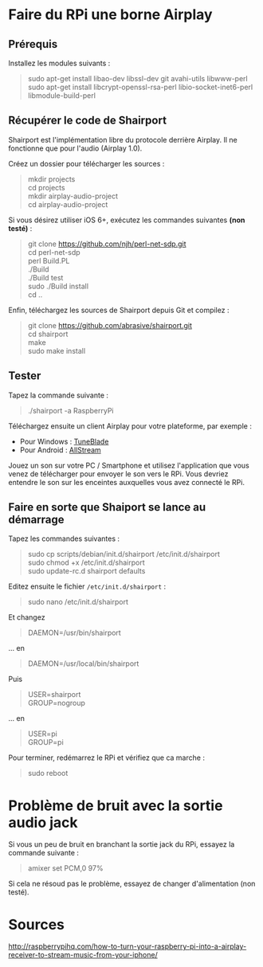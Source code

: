 
# Faire du RPi une borne Airplay

## Prérequis

Installez les modules suivants :
> sudo apt-get install  libao-dev libssl-dev git avahi-utils libwww-perl  
> sudo apt-get install libcrypt-openssl-rsa-perl libio-socket-inet6-perl  libmodule-build-perl

## Récupérer le code de Shairport

Shairport est l'implémentation libre du protocole derrière Airplay. Il ne fonctionne que pour l'audio (Airplay 1.0).

Créez un dossier pour télécharger les sources :
> mkdir projects  
> cd projects  
> mkdir airplay-audio-project  
> cd airplay-audio-project  

Si vous désirez utiliser iOS 6+, exécutez les commandes suivantes **(non testé)** :
> git clone https://github.com/njh/perl-net-sdp.git  
> cd perl-net-sdp  
> perl Build.PL  
> ./Build  
> ./Build test  
> sudo ./Build install  
> cd ..  

Enfin, téléchargez les sources de Shairport depuis Git et compilez :
> git clone https://github.com/abrasive/shairport.git  
> cd shairport  
> make  
> sudo make install  

## Tester

Tapez la commande suivante :
> ./shairport -a RaspberryPi

Téléchargez ensuite un client Airplay pour votre plateforme, par exemple :
- Pour Windows : [TuneBlade](http://tuneblade.com/)
- Pour Android : [AllStream](https://play.google.com/store/apps/details?id=com.kineticgamestudios.airtunes.android)

Jouez un son sur votre PC / Smartphone et utilisez l'application que vous venez de télécharger pour envoyer le son vers le RPi.
Vous devriez entendre le son sur les enceintes auxquelles vous avez connecté le RPi.

## Faire en sorte que Shaiport se lance au démarrage

Tapez les commandes suivantes :
> sudo cp scripts/debian/init.d/shairport /etc/init.d/shairport  
> sudo chmod +x /etc/init.d/shairport  
> sudo update-rc.d shairport defaults  

Editez ensuite le fichier `/etc/init.d/shairport` :
> sudo nano /etc/init.d/shairport

Et changez 
> DAEMON=/usr/bin/shairport

... en
> DAEMON=/usr/local/bin/shairport

Puis 
> USER=shairport  
> GROUP=nogroup  

... en
> USER=pi  
> GROUP=pi

Pour terminer, redémarrez le RPi et vérifiez que ca marche :
> sudo reboot


# Problème de bruit avec la sortie audio jack

Si vous un peu de bruit en branchant la sortie jack du RPi, essayez la commande suivante :
> amixer  set PCM,0 97%

Si cela ne résoud pas le problème, essayez de changer d'alimentation (non testé).

# Sources

http://raspberrypihq.com/how-to-turn-your-raspberry-pi-into-a-airplay-receiver-to-stream-music-from-your-iphone/













